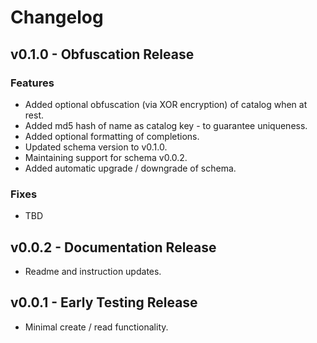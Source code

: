 # Changelog

## v0.1.0 - Obfuscation Release
### Features
- Added optional obfuscation (via XOR encryption) of catalog when at rest.
- Added md5 hash of name as catalog key - to guarantee uniqueness.
- Added optional formatting of completions.
- Updated schema version to v0.1.0.
- Maintaining support for schema v0.0.2.
- Added automatic upgrade / downgrade of schema.

### Fixes
- TBD

## v0.0.2 - Documentation Release
- Readme and instruction updates.

## v0.0.1 - Early Testing Release
- Minimal create / read functionality.

